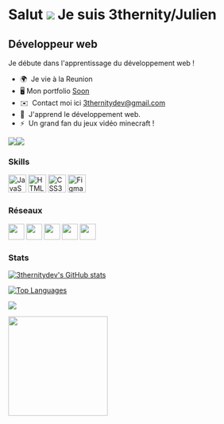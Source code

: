 Salut ![](https://user-images.githubusercontent.com/18350557/176309783-0785949b-9127-417c-8b55-ab5a4333674e.gif) Je suis 3thernity/Julien
=================================================================================================================================

Développeur web
---------------

Je débute dans l'apprentissage du développement web !

* 🌍  Je vie à la  Reunion
* 🖥️ Mon portfolio [Soon](http://github.com/3thernityDev)
* ✉️  Contact moi ici [3thernitydev@gmail.com](mailto:3thernitydev@gmail.com)
* 🧠  J'apprend le développement web.
* ⚡  Un grand fan du jeux vidéo minecraft !

<a href="https://www.github.com/3thernitydev" target="_blank" rel="noreferrer"><img
src="https://img.shields.io/github/followers/3thernitydev?logo=github&style=for-the-badge&color=facc15&labelColor=1c1917" /></a><a href="https://www.twitch.tv/3thernity" target="_blank" rel="noreferrer"><img
src="https://img.shields.io/twitch/status/3thernity?logo=twitchsx&style=for-the-badge&color=facc15&labelColor=1c1917&label=TWITCH+STATUS" /></a>

### Skills


<p align="left">
<a href="https://developer.mozilla.org/en-US/docs/Web/JavaScript" target="_blank" rel="noreferrer"><img src="https://raw.githubusercontent.com/danielcranney/readme-generator/main/public/icons/skills/javascript-colored.svg" width="36" height="36" alt="JavaScript" /></a>
<a href="https://developer.mozilla.org/en-US/docs/Glossary/HTML5" target="_blank" rel="noreferrer"><img src="https://raw.githubusercontent.com/danielcranney/readme-generator/main/public/icons/skills/html5-colored.svg" width="36" height="36" alt="HTML5" /></a>
<a href="https://www.w3.org/TR/CSS/#css" target="_blank" rel="noreferrer"><img src="https://raw.githubusercontent.com/danielcranney/readme-generator/main/public/icons/skills/css3-colored.svg" width="36" height="36" alt="CSS3" /></a>
<a href="https://www.figma.com/" target="_blank" rel="noreferrer"><img src="https://raw.githubusercontent.com/danielcranney/readme-generator/main/public/icons/skills/figma-colored.svg" width="36" height="36" alt="Figma" /></a>
</p>


### Réseaux

<p align="left"> <a href="https://discord.com/users/3thernity#7886" target="_blank" rel="noreferrer"><img src="https://raw.githubusercontent.com/danielcranney/readme-generator/main/public/icons/socials/discord.svg" width="32" height="32" /></a> <a href="https://www.github.com/3thernitydev" target="_blank" rel="noreferrer"><img src="https://raw.githubusercontent.com/danielcranney/readme-generator/main/public/icons/socials/github.svg" width="32" height="32" /></a> <a href="https://www.twitter.com/3thernity" target="_blank" rel="noreferrer"><img src="https://raw.githubusercontent.com/danielcranney/readme-generator/main/public/icons/socials/twitter.svg" width="32" height="32" /></a> <a href="https://www.youtube.com/@3thernitydev" target="_blank" rel="noreferrer"><img src="https://raw.githubusercontent.com/danielcranney/readme-generator/main/public/icons/socials/youtube.svg" width="32" height="32" /></a> <a href="https://www.twitch.tv/3thernity" target="_blank" rel="noreferrer"><img src="https://raw.githubusercontent.com/danielcranney/readme-generator/main/public/icons/socials/twitch.svg" width="32" height="32" /></a></p>

### Stats

<a href="http://www.github.com/3thernitydev"><img src="https://github-readme-stats.vercel.app/api?username=3thernitydev&show_icons=true&hide=&count_private=true&title_color=f97316&text_color=ffffff&icon_color=facc15&bg_color=1c1917&hide_border=true&show_icons=true" alt="3thernitydev's GitHub stats" /></a>

<a href="https://github.com/3thernitydev" align="left"><img src="https://github-readme-stats.vercel.app/api/top-langs/?username=3thernitydev&langs_count=10&title_color=f97316&text_color=ffffff&icon_color=facc15&bg_color=1c1917&hide_border=true&locale=en&custom_title=Top%20%Languages" alt="Top Languages" /></a>

<a href="http://www.github.com/3thernitydev"><img src="https://github-readme-streak-stats.herokuapp.com/?user=3thernitydev&stroke=ffffff&background=1c1917&ring=f97316&fire=f97316&currStreakNum=ffffff&currStreakLabel=f97316&sideNums=ffffff&sideLabels=ffffff&dates=ffffff&hide_border=true" /></a>




<a href="https://www.buymeacoffee.com/3thernity"><img src="https://img.buymeacoffee.com/button-api/?text=Buy me a fox&emoji=🦊&slug=3thernity&button_colour=ff7300&font_colour=000000&font_family=Cookie&outline_colour=000000&coffee_colour=FFDD00" width="200" /></a>
